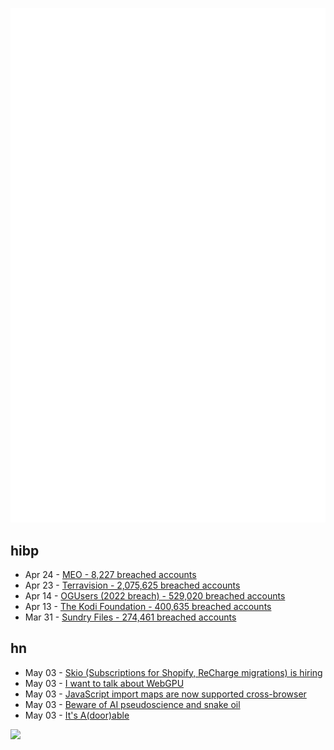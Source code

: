![Metrics](https://raw.githubusercontent.com/phixion/phixion/master/metrics.svg)

## hibp

<!--
for https://github.com/phixion/phixion/blob/main/.github/workflows/feeds.yml
-->
<!--START_SECTION:haveibeenpwnd-->
- Apr 24 - [MEO - 8,227 breached accounts](https://haveibeenpwned.com/PwnedWebsites#MEO)
- Apr 23 - [Terravision - 2,075,625 breached accounts](https://haveibeenpwned.com/PwnedWebsites#Terravision)
- Apr 14 - [OGUsers (2022 breach) - 529,020 breached accounts](https://haveibeenpwned.com/PwnedWebsites#OGUsers2022)
- Apr 13 - [The Kodi Foundation - 400,635 breached accounts](https://haveibeenpwned.com/PwnedWebsites#KodiFoundation)
- Mar 31 - [Sundry Files - 274,461 breached accounts](https://haveibeenpwned.com/PwnedWebsites#SundryFiles)
<!--END_SECTION:haveibeenpwnd-->

## hn

<!--
for https://github.com/phixion/phixion/blob/main/.github/workflows/feeds.yml
-->
<!--START_SECTION:hn-->
- May 03 - [Skio (Subscriptions for Shopify, ReCharge migrations) is hiring](https://skio.com/careers/)
- May 03 - [I want to talk about WebGPU](https://cohost.org/mcc/post/1406157-i-want-to-talk-about-webgpu)
- May 03 - [JavaScript import maps are now supported cross-browser](https://web.dev/import-maps-in-all-modern-browsers/)
- May 03 - [Beware of AI pseudoscience and snake oil](https://www.baldurbjarnason.com/2023/beware-of-ai-snake-oil/)
- May 03 - [It&#x27;s A(door)able](https://ncase.me/door/)
<!--END_SECTION:hn-->

<!--
for https://yhype.me
-->
![](https://hit.yhype.me/github/profile?user_id=13013670)
